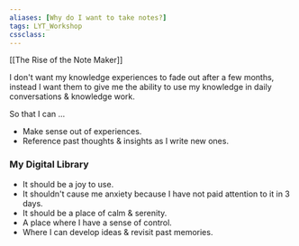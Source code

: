 ```yaml
---
aliases: [Why do I want to take notes?]
tags: LYT_Workshop  
cssclass:
---
```


[[The Rise of the Note Maker]]

I don't want my knowledge experiences to fade out after a few months, instead I want them to give me the ability to use my knowledge in daily conversations & knowledge work.

So that I can ...
- Make sense out of experiences.
- Reference past thoughts & insights as I write new ones.


### My Digital Library
- It should be a joy to use.
- It shouldn't cause me anxiety because I have not paid attention to it in 3 days.
- It should be a place of calm & serenity.
- A place where I have a sense of control.
- Where I can develop ideas & revisit past memories. 





